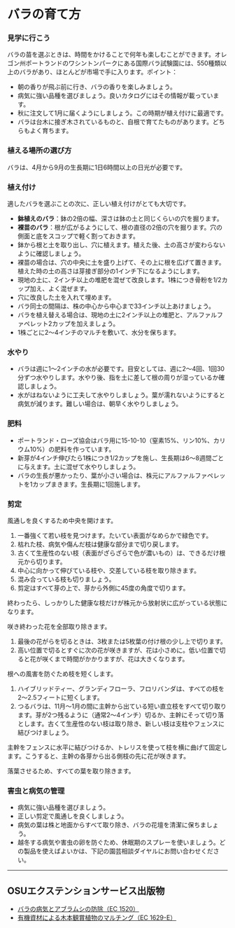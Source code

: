 # バラの育て方

### 見学に行こう

バラの苗を選ぶときは、時間をかけることで何年も楽しむことができます。オレゴン州ポートランドのワシントンパークにある国際バラ試験園には、550種類以上のバラがあり、ほとんどが市場で手に入ります。ポイント：

- 朝の香りが飛ぶ前に行き、バラの香りを楽しみましょう。
- 病気に強い品種を選びましょう。良いカタログにはその情報が載っています。
- 秋に注文して1月に届くようにしましょう。この時期が植え付けに最適です。
- バラは台木に接ぎ木されているものと、自根で育てたものがあります。どちらもよく育ちます。

### 植える場所の選び方

バラは、4月から9月の生長期に1日6時間以上の日光が必要です。

### 植え付け

適したバラを選ぶことの次に、正しい植え付けがとても大切です。

- **鉢植えのバラ**：鉢の2倍の幅、深さは鉢の土と同じくらいの穴を掘ります。
- **裸苗のバラ**：根が広がるようにして、根の直径の2倍の穴を掘ります。穴の側面と底をスコップで軽く割っておきます。
- 鉢から根と土を取り出し、穴に植えます。植えた後、土の高さが変わらないように確認しましょう。
- 裸苗の場合は、穴の中央に土を盛り上げて、その上に根を広げて置きます。植えた時の土の高さは芽接ぎ部分の1インチ下になるようにします。
- 現地の土に、2インチ以上の堆肥を混ぜて改良します。1株につき骨粉を1/2カップ加え、よく混ぜます。
- 穴に改良した土を入れて埋めます。
- バラ同士の間隔は、株の中心から中心まで33インチ以上あけましょう。
- バラを植え替える場合は、現地の土に2インチ以上の堆肥と、アルファルファペレット2カップを加えましょう。
- 1株ごとに2～4インチのマルチを敷いて、水分を保ちます。

### 水やり

- バラは週に1～2インチの水が必要です。目安としては、週に2～4回、1回30分ずつ水やりします。水やり後、指を土に差して根の周りが湿っているか確認しましょう。
- 水がはねないように工夫して水やりしましょう。葉が濡れないようにすると病気が減ります。難しい場合は、朝早く水やりしましょう。

### 肥料

- ポートランド・ローズ協会はバラ用に15-10-10（窒素15%、リン10%、カリウム10%）の肥料を作っています。
- 新芽が4インチ伸びたら1株につき1/2カップを施し、生長期は6～8週間ごとに与えます。土に混ぜて水やりしましょう。
- バラの生長が悪かったり、葉が小さい場合は、株元にアルファルファペレットを1カップまきます。生長期に1回施します。

### 剪定


風通しを良くするため中央を開けます。

1. 一番強くて若い枝を見つけます。たいてい表面がなめらかで緑色です。
2. 枯れた枝、病気や傷んだ枝は健康な部分まで切り戻します。
3. 古くて生産性のない枝（表面がざらざらで色が濃いもの）は、できるだけ根元から切ります。
4. 中心に向かって伸びている枝や、交差している枝を取り除きます。
5. 混み合っている枝も切りましょう。
6. 剪定はすべて芽の上で、芽から外側に45度の角度で切ります。

終わったら、しっかりした健康な枝だけが株元から放射状に広がっている状態になります。


咲き終わった花を全部取り除きます。

1. 最後の花がらを切るときは、3枚または5枚葉の付け根の少し上で切ります。
2. 高い位置で切るとすぐに次の花が咲きますが、花は小さめに。低い位置で切ると花が咲くまで時間がかかりますが、花は大きくなります。


根への風害を防ぐため枝を短くします。

1. ハイブリッドティー、グランディフローラ、フロリバンダは、すべての枝を2～2.5フィートに短くします。
2. つるバラは、11月～1月の間に主幹から出ている短い直立枝をすべて切り取ります。芽が2つ残るように（通常2～4インチ）切るか、主幹にそって切り落とします。古くて生産性のない枝は取り除き、新しい枝は支柱やフェンスに結びつけましょう。

主幹をフェンスに水平に結びつけるか、トレリスを使って枝を横に曲げて固定します。こうすると、主幹の各芽から出る側枝の先に花が咲きます。

落葉させるため、すべての葉を取り除きます。

### 害虫と病気の管理

- 病気に強い品種を選びましょう。
- 正しい剪定で風通しを良くしましょう。
- 病気の葉は株と地面からすべて取り除き、バラの花壇を清潔に保ちましょう。
- 越冬する病気や害虫の卵を防ぐため、休眠期のスプレーを使いましょう。どの製品を使えばよいかは、下記の園芸相談ダイヤルにお問い合わせください。

---

## OSUエクステンションサービス出版物

- [バラの病気とアブラムシの防除（EC 1520）](https://catalog.extension.oregonstate.edu/ec1520)
- [有機資材による木本観賞植物のマルチング（EC 1629-E）](https://catalog.extension.oregonstate.edu/ec1629-e)
